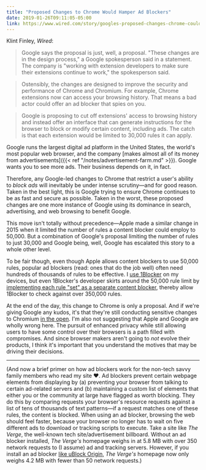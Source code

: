 ```yaml
---
title: "Proposed Changes to Chrome Would Hamper Ad Blockers"
date: 2019-01-26T09:11:05-05:00
link: https://www.wired.com/story/googles-proposed-changes-chrome-could-weaken-ad-blockers/
---
```


Klint Finley, _Wired_: 

> Google says the proposal is just, well, a proposal. "These changes are in the design process," a Google spokesperson said in a statement. The company is "working with extension developers to make sure their extensions continue to work," the spokesperson said.

> Ostensibly, the changes are designed to improve the security and performance of Chrome and Chromium. For example, Chrome extensions now can access your browsing history. That means a bad actor could offer an ad blocker that spies on you.

> Google is proposing to cut off extensions' access to browsing history and instead offer an interface that can generate instructions for the browser to block or modify certain content, including ads. The catch is that each extension would be limited to 30,000 rules it can apply.

Google runs the largest digital ad platform in the United States, the  world's most popular web browser, and the company [makes almost all of its money from advertisements]({{< ref "/notes/advertisement-farm.md" >}}). Google wants you to see more ads. Their business depends on it, in fact. 

Therefore, any Google-led changes to Chrome that restrict a user's ability to _block ads_ will inevitably be under intense scrutiny—and for good reason. Taken in the best light, this is Google trying to ensure Chrome continues to be as fast and secure as possible. Taken in the worst, these proposed changes are one more instance of Google using its dominance in search, advertising, and web browsing to benefit Google. 

This move isn't totally without precedence—Apple made a similar change in 2015 when it limited the number of rules a content blocker  could employ to 50,000. But a combination of Google's proposal limiting the number of rules to just 30,000 and Google being, well, Google has escalated this story to a whole other level. 

To be fair though, even though Apple allows content blockers to use 50,000 rules, popular ad blockers (read: ones that do the job well) often need hundreds of thousands of rules to be effective. I [use 1Blocker](https://1blocker.com) on my devices,  but even 1Blocker's developer skirts around the 50,000 rule limit by [implementing each rule "set" as a separate content blocker](https://twitter.com/1blockerapp/status/987214584376430592?lang=en), thereby allow 1Blocker to check against over 350,000 rules. 

At the end of the day, this change to Chrome is only a proposal. And if we're giving Google any kudos, it's that they're still conducting sensitive changes to Chromium [in the open](https://bugs.chromium.org/p/chromium/issues/detail?id=896897&desc=2#c23). I'm also not suggesting that Apple and Google are wholly wrong here. The pursuit of enhanced privacy while still allowing users to have some control over their browsers is a path filled with compromises. And since browser makers aren't going to _not_ evolve their products, I think it's important that you understand the motives that may be driving their decisions. 

---

(And now a brief primer on how ad blockers work for the non-tech savvy family members who read my site ♥. Ad blockers prevent certain webpage elements from displaying by (a) preventing your browser from talking to certain ad-related servers and (b) maintaining a custom list of elements that either you or the community at large have flagged as worth blocking. They do this by comparing requests your browser's resource requests against a list of tens of thousands of text patterns—if a request matches one of these rules, the content is blocked.  When using an ad blocker, browsing the web should feel faster, because your browser no longer has to wait on five different ads to download or tracking scripts to execute. Take a site like _The Verge_, the well-known tech site/advertisement billboard. Without an ad blocker installed, _The Verge's_ homepage weighs in at 5.8 MB with over 350 network requests to (I assume) ad and tracking servers. However, if you install an ad blocker [like uBlock Origin](https://github.com/gorhill/uBlock), _The Verge's_ homepage now only weighs 4.2 MB with fewer than 50 network requests.)